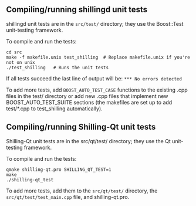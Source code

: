 Compiling/running shillingd unit tests
------------------------------------

shillingd unit tests are in the `src/test/` directory; they
use the Boost::Test unit-testing framework.

To compile and run the tests:

	cd src
	make -f makefile.unix test_shilling  # Replace makefile.unix if you're not on unix
	./test_shilling   # Runs the unit tests

If all tests succeed the last line of output will be:
`*** No errors detected`

To add more tests, add `BOOST_AUTO_TEST_CASE` functions to the existing
.cpp files in the test/ directory or add new .cpp files that
implement new BOOST_AUTO_TEST_SUITE sections (the makefiles are
set up to add test/*.cpp to test_shilling automatically).


Compiling/running Shilling-Qt unit tests
---------------------------------------

Shilling-Qt unit tests are in the src/qt/test/ directory; they
use the Qt unit-testing framework.

To compile and run the tests:

	qmake shilling-qt.pro SHILLING_QT_TEST=1
	make
	./shilling-qt_test

To add more tests, add them to the `src/qt/test/` directory,
the `src/qt/test/test_main.cpp` file, and shilling-qt.pro.
